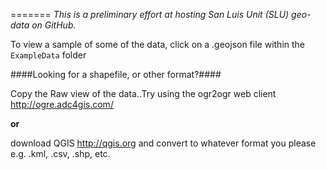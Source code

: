 =======
*This is a preliminary effort at hosting San Luis Unit (SLU) geo-data on GitHub.*

To view a sample of some of the data, click on a .geojson file within the `ExampleData` folder

####Looking for a shapefile, or other format?####

Copy the Raw view of the data..Try using the ogr2ogr web client http://ogre.adc4gis.com/ 

**or** 

download QGIS http://qgis.org and convert to whatever format you please e.g. .kml, .csv, .shp, etc.

